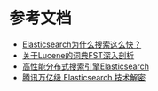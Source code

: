 # 参考文档
- [Elasticsearch为什么搜索这么快？](https://km.woa.com/articles/show/575973?kmref=search&from_page=1&no=9)
- [关于Lucene的词典FST深入剖析](https://www.shenyanchao.cn/blog/2018/12/04/lucene-fst/)
- [高性能分布式搜索引擎Elasticsearch](https://km.woa.com/articles/show/598351?kmref=search&from_page=1&no=6)
- [腾讯万亿级 Elasticsearch 技术解密](https://km.woa.com/articles/show/439116?kmref=search&from_page=1&no=3)